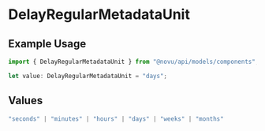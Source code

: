 # DelayRegularMetadataUnit

## Example Usage

```typescript
import { DelayRegularMetadataUnit } from "@novu/api/models/components";

let value: DelayRegularMetadataUnit = "days";
```

## Values

```typescript
"seconds" | "minutes" | "hours" | "days" | "weeks" | "months"
```